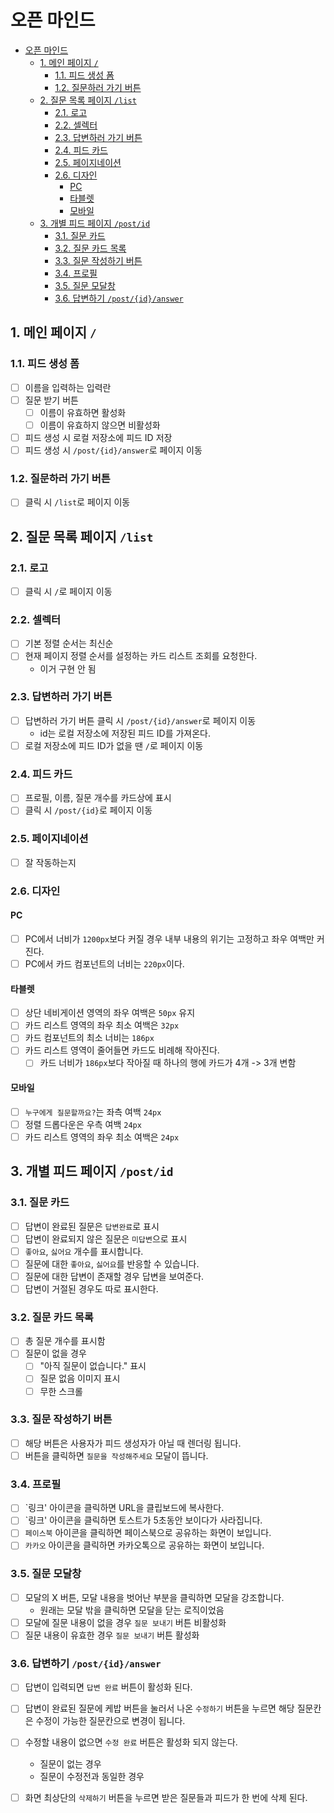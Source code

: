 # 오픈 마인드

- [오픈 마인드](#오픈-마인드)
  - [1. 메인 페이지 `/`](#1-메인-페이지-)
    - [1.1. 피드 생성 폼](#11-피드-생성-폼)
    - [1.2. 질문하러 가기 버튼](#12-질문하러-가기-버튼)
  - [2. 질문 목록 페이지 `/list`](#2-질문-목록-페이지-list)
    - [2.1. 로고](#21-로고)
    - [2.2. 셀렉터](#22-셀렉터)
    - [2.3. 답변하러 가기 버튼](#23-답변하러-가기-버튼)
    - [2.4. 피드 카드](#24-피드-카드)
    - [2.5. 페이지네이션](#25-페이지네이션)
    - [2.6. 디자인](#26-디자인)
      - [PC](#pc)
      - [타블렛](#타블렛)
      - [모바일](#모바일)
  - [3. 개별 피드 페이지 `/post/id`](#3-개별-피드-페이지-postid)
    - [3.1. 질문 카드](#31-질문-카드)
    - [3.2. 질문 카드 목록](#32-질문-카드-목록)
    - [3.3. 질문 작성하기 버튼](#33-질문-작성하기-버튼)
    - [3.4. 프로필](#34-프로필)
    - [3.5. 질문 모달창](#35-질문-모달창)
    - [3.6. 답변하기 `/post/{id}/answer`](#36-답변하기-postidanswer)

## 1. 메인 페이지 `/`

### 1.1. 피드 생성 폼

- [ ] 이름을 입력하는 입력란
- [ ] 질문 받기 버튼
  - [ ] 이름이 유효하면 활성화
  - [ ] 이름이 유효하지 않으면 비활성화
- [ ] 피드 생성 시 로컬 저장소에 피드 ID 저장
- [ ] 피드 생성 시 `/post/{id}/answer`로 페이지 이동

### 1.2. 질문하러 가기 버튼

- [ ] 클릭 시 `/list`로 페이지 이동

## 2. 질문 목록 페이지 `/list`

### 2.1. 로고

- [ ] 클릭 시 `/`로 페이지 이동

### 2.2. 셀렉터

- [ ] 기본 정렬 순서는 최신순
- [ ] 현재 페이지 정렬 순서를 설정하는 카드 리스트 조회를 요청한다.
  - 이거 구현 안 됨

### 2.3. 답변하러 가기 버튼

- [ ] 답변하러 가기 버튼 클릭 시 `/post/{id}/answer`로 페이지 이동
  - id는 로컬 저장소에 저장된 피드 ID를 가져온다.
- [ ] 로컬 저장소에 피드 ID가 없을 땐 `/`로 페이지 이동

### 2.4. 피드 카드

- [ ] 프로필, 이름, 질문 개수를 카드상에 표시
- [ ] 클릭 시 `/post/{id}`로 페이지 이동

### 2.5. 페이지네이션

- [ ] 잘 작동하는지

### 2.6. 디자인

#### PC

- [ ] PC에서 너비가 `1200px`보다 커질 경우 내부 내용의 위기는 고정하고 좌우 여백만 커진다.
- [ ] PC에서 카드 컴포넌트의 너비는 `220px`이다.

#### 타블렛

- [ ] 상단 네비게이션 영역의 좌우 여백은 `50px` 유지
- [ ] 카드 리스트 영역의 좌우 최소 여백은 `32px`
- [ ] 카드 컴포넌트의 최소 너비는 `186px`
- [ ] 카드 리스트 영역이 줄어들면 카드도 비례해 작아진다.
  - [ ] 카드 너비가 `186px`보다 작아질 때 하나의 행에 카드가 4개 -> 3개 변함

#### 모바일

- [ ] `누구에게 질문할까요?`는 좌측 여백 `24px`
- [ ] 정렬 드롭다운은 우측 여백 `24px`
- [ ] 카드 리스트 영역의 좌우 최소 여백은 `24px`

## 3. 개별 피드 페이지 `/post/id`

### 3.1. 질문 카드

- [ ] 답변이 완료된 질문은 `답변완료`로 표시
- [ ] 답변이 완료되지 않은 질문은 `미답변`으로 표시
- [ ] `좋아요`, `싫어요` 개수를 표시합니다.
- [ ] 질문에 대한 `좋아요`, `싫어요`를 반응할 수 있습니다.
- [ ] 질문에 대한 답변이 존재할 경우 답변을 보여준다.
- [ ] 답변이 거절된 경우도 따로 표시한다.

### 3.2. 질문 카드 목록

- [ ] 총 질문 개수를 표시함
- [ ] 질문이 없을 경우
  - [ ] "아직 질문이 없습니다." 표시
  - [ ] 질문 없음 이미지 표시
  - [ ] 무한 스크롤

### 3.3. 질문 작성하기 버튼

- [ ] 해당 버튼은 사용자가 피드 생성자가 아닐 때 렌더링 됩니다.
- [ ] 버튼을 클릭하면 `질문을 작성해주세요` 모달이 뜹니다.

### 3.4. 프로필

- [ ] `링크' 아이콘을 클릭하면 URL을 클립보드에 복사한다.
- [ ] `링크' 아이콘을 클릭하면 토스트가 5초동안 보이다가 사라집니다.
- [ ] `페이스북` 아이콘을 클릭하면 페이스북으로 공유하는 화면이 보입니다.
- [ ] `카카오` 아이콘을 클릭하면 카카오톡으로 공유하는 화면이 보입니다.

### 3.5. 질문 모달창

- [ ] 모달의 X 버튼, 모달 내용을 벗어난 부분을 클릭하면 모달을 강조합니다.
  - 원래는 모달 밖을 클릭하면 모달을 닫는 로직이었음
- [ ] 모달에 질문 내용이 없을 경우 `질문 보내기` 버튼 비활성화
- [ ] 질문 내용이 유효한 경우 `질문 보내기` 버튼 활성화

### 3.6. 답변하기 `/post/{id}/answer`

- [ ] 답변이 입력되면 `답변 완료` 버튼이 활성화 된다.
- [ ] 답변이 완료된 질문에 케밥 버튼을 눌러서 나온 `수정하기` 버튼을 누르면 해당 질문칸은 수정이 가능한 질문칸으로 변경이 됩니다.
- [ ] 수정할 내용이 없으면 `수정 완료` 버튼은 활성화 되지 않는다.

  - 질문이 없는 경우
  - 질문이 수정전과 동일한 경우

- [ ] 화면 최상단의 `삭제하기` 버튼을 누르면 받은 질문들과 피드가 한 번에 삭제 된다.
